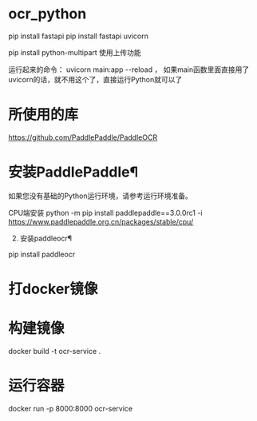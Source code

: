 # ocr_python


pip install fastapi
pip install fastapi uvicorn

pip install python-multipart  使用上传功能

运行起来的命令：
uvicorn main:app --reload ， 如果main函数里面直接用了uvicorn的话，就不用这个了，直接运行Python就可以了



# 所使用的库
https://github.com/PaddlePaddle/PaddleOCR

# 安装PaddlePaddle¶

如果您没有基础的Python运行环境，请参考运行环境准备。


CPU端安装
python -m pip install paddlepaddle==3.0.0rc1 -i https://www.paddlepaddle.org.cn/packages/stable/cpu/

2. 安装paddleocr¶


pip install paddleocr

# 打docker镜像
# 构建镜像
docker build -t ocr-service .

# 运行容器
docker run -p 8000:8000 ocr-service